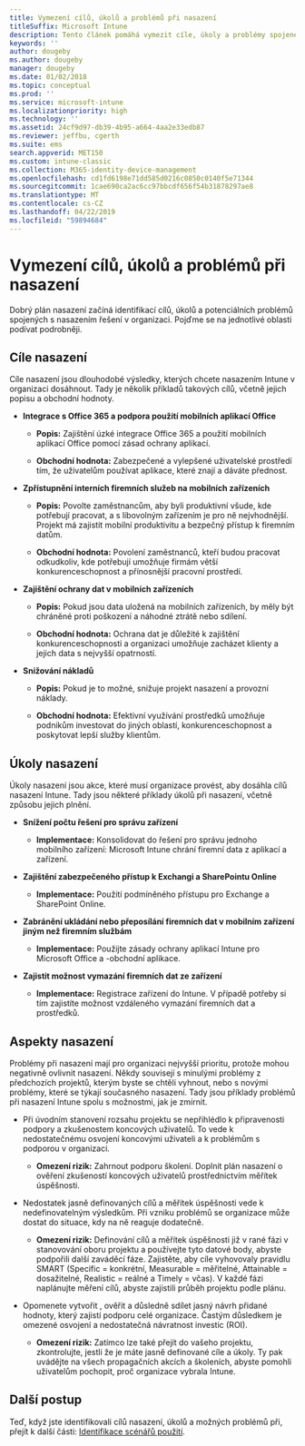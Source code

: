 ```yaml
---
title: Vymezení cílů, úkolů a problémů při nasazení
titleSuffix: Microsoft Intune
description: Tento článek pomáhá vymezit cíle, úkoly a problémy spojené s cloudovou implementací Microsoft Intune.
keywords: ''
author: dougeby
ms.author: dougeby
manager: dougeby
ms.date: 01/02/2018
ms.topic: conceptual
ms.prod: ''
ms.service: microsoft-intune
ms.localizationpriority: high
ms.technology: ''
ms.assetid: 24cf9d97-db39-4b95-a664-4aa2e33edb87
ms.reviewer: jeffbu, cgerth
ms.suite: ems
search.appverid: MET150
ms.custom: intune-classic
ms.collection: M365-identity-device-management
ms.openlocfilehash: cd1fd6198e71dd585d0216c0850c0140f5e71344
ms.sourcegitcommit: 1cae690ca2ac6cc97bbcdf656f54b31878297ae8
ms.translationtype: MT
ms.contentlocale: cs-CZ
ms.lasthandoff: 04/22/2019
ms.locfileid: "59894684"
---
```

# <a name="determine-deployment-goals-objectives-and-challenges"></a>Vymezení cílů, úkolů a problémů při nasazení

Dobrý plán nasazení začíná identifikací cílů, úkolů a potenciálních problémů spojených s nasazením řešení v organizaci. Pojďme se na jednotlivé oblasti podívat podrobněji.

## <a name="deployment-goals"></a>Cíle nasazení

Cíle nasazení jsou dlouhodobé výsledky, kterých chcete nasazením Intune v organizaci dosáhnout. Tady je několik příkladů takových cílů, včetně jejich popisu a obchodní hodnoty.

-   **Integrace s Office 365 a podpora použití mobilních aplikací Office**

    -   **Popis:** Zajištění úzké integrace Office 365 a použití mobilních aplikací Office pomocí zásad ochrany aplikací.

    -   **Obchodní hodnota:** Zabezpečené a vylepšené uživatelské prostředí tím, že uživatelům používat aplikace, které znají a dáváte přednost.

-   **Zpřístupnění interních firemních služeb na mobilních zařízeních**

    -   **Popis:** Povolte zaměstnancům, aby byli produktivní všude, kde potřebují pracovat, a s libovolným zařízením je pro ně nejvhodnější. Projekt má zajistit mobilní produktivitu a bezpečný přístup k firemním datům.

    -   **Obchodní hodnota:** Povolení zaměstnanců, kteří budou pracovat odkudkoliv, kde potřebují umožňuje firmám větší konkurenceschopnost a přínosnější pracovní prostředí.

-   **Zajištění ochrany dat v mobilních zařízeních**

    -   **Popis:** Pokud jsou data uložená na mobilních zařízeních, by měly být chráněné proti poškození a náhodné ztrátě nebo sdílení.

    -   **Obchodní hodnota:** Ochrana dat je důležité k zajištění konkurenceschopnosti a organizaci umožňuje zacházet klienty a jejich data s nejvyšší opatrností.

-   **Snižování nákladů**

    -   **Popis:** Pokud je to možné, snižuje projekt nasazení a provozní náklady.

    -    **Obchodní hodnota:** Efektivní využívání prostředků umožňuje podnikům investovat do jiných oblastí, konkurenceschopnost a poskytovat lepší služby klientům.

## <a name="deployment-objectives"></a>Úkoly nasazení

Úkoly nasazení jsou akce, které musí organizace provést, aby dosáhla cílů nasazení Intune. Tady jsou některé příklady úkolů při nasazení, včetně způsobu jejich plnění.

-   **Snížení počtu řešení pro správu zařízení**

    -   **Implementace:** Konsolidovat do řešení pro správu jednoho mobilního zařízení: Microsoft Intune chrání firemní data z aplikací a zařízení.

-   **Zajištění zabezpečeného přístup k Exchangi a SharePointu Online**

    -   **Implementace:** Použití podmíněného přístupu pro Exchange a SharePoint Online.

-   **Zabránění ukládání nebo přeposílání firemních dat v mobilním zařízení jiným než firemním službám**

    -   **Implementace:** Použijte zásady ochrany aplikací Intune pro Microsoft Office a -obchodní aplikace.

-   **Zajistit možnost vymazání firemních dat ze zařízení**

    -   **Implementace:** Registrace zařízení do Intune. V případě potřeby si tím zajistíte možnost vzdáleného vymazání firemních dat a prostředků.

## <a name="deployment-challenges"></a>Aspekty nasazení

Problémy při nasazení mají pro organizaci nejvyšší prioritu, protože mohou negativně ovlivnit nasazení. Někdy souvisejí s minulými problémy z předchozích projektů, kterým byste se chtěli vyhnout, nebo s novými problémy, které se týkají současného nasazení. Tady jsou příklady problémů při nasazení Intune spolu s možnostmi, jak je zmírnit.

-   Při úvodním stanovení rozsahu projektu se nepřihlédlo k připravenosti podpory a zkušenostem koncových uživatelů. To vede k nedostatečnému osvojení koncovými uživateli a k problémům s podporou v organizaci.

    -   **Omezení rizik:** Zahrnout podporu školení. Doplnit plán nasazení o ověření zkušeností koncových uživatelů prostřednictvím měřítek úspěšnosti.

-   Nedostatek jasně definovaných cílů a měřítek úspěšnosti vede k nedefinovatelným výsledkům. Při vzniku problémů se organizace může dostat do situace, kdy na ně reaguje dodatečně.

    -   **Omezení rizik:** Definování cílů a měřítek úspěšnosti již v rané fázi v stanovování oboru projektu a používejte tyto datové body, abyste podpořili další zaváděcí fáze. Zajistěte, aby cíle vyhovovaly pravidlu SMART (Specific = konkrétní, Measurable = měřitelné, Attainable = dosažitelné, Realistic = reálné a Timely = včas). V každé fázi naplánujte měření cílů, abyste zajistili průběh projektu podle plánu.

-   Opomenete vytvořit , ověřit a důsledně sdílet jasný návrh přidané hodnoty, který zajistí podporu celé organizace. Častým důsledkem je omezené osvojení a nedostatečná návratnost investic (ROI).

    -   **Omezení rizik:** Zatímco lze také přejít do vašeho projektu, zkontrolujte, jestli že je máte jasně definované cíle a úkoly. Ty pak uvádějte na všech propagačních akcích a školeních, abyste pomohli uživatelům pochopit, proč organizace vybrala Intune.

## <a name="next-steps"></a>Další postup

Teď, když jste identifikovali cílů nasazení, úkolů a možných problémů při, přejít k další části: [Identifikace scénářů použití](planning-guide-scenarios.md).
